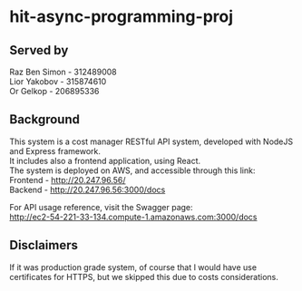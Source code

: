 # hit-async-programming-proj
## Served by
Raz Ben Simon - 312489008  
Lior Yakobov - 315874610  
Or Gelkop - 206895336  

## Background
This system is a cost manager RESTful API system, developed with NodeJS and Express framework.  
It includes also a frontend application, using React.  
The system is deployed on AWS, and accessible through this link:  
Frontend - http://20.247.96.56/   
Backend - http://20.247.96.56:3000/docs  

For API usage reference, visit the Swagger page:  
http://ec2-54-221-33-134.compute-1.amazonaws.com:3000/docs

## Disclaimers
If it was production grade system, of course that I would have use certificates for HTTPS, but we skipped this 
due to costs considerations.
